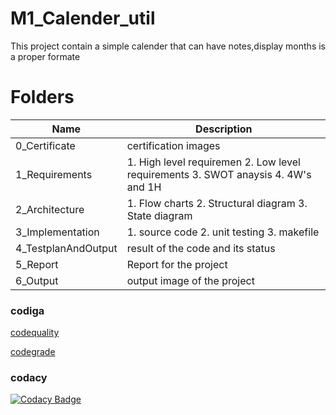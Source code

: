 # M1_Calender_util
 This project contain a simple calender that can have notes,display months is a proper formate
# Folders
|Name|Description|
|---|---|
|0_Certificate|certification images|
|1_Requirements| 1. High level requiremen 2. Low level requirements 3. SWOT anaysis 4. 4W's and 1H |
|2_Architecture| 1. Flow charts  2. Structural diagram 3. State diagram|
|3_Implementation| 1. source code 2. unit testing 3. makefile  |
|4_TestplanAndOutput| result of the code and its status|
|5_Report|Report for the project|
|6_Output| output image of the project|
### codiga
   [codequality](https://api.codiga.io/project/31184/score/svg)
   
   [codegrade](https://api.codiga.io/project/31184/status/svg)
### codacy
[![Codacy Badge](https://app.codacy.com/project/badge/Grade/68148aa6008941b5ac95037d3da46c42)](https://www.codacy.com/gh/sneham10/M1_calender_util/dashboard?utm_source=github.com&amp;utm_medium=referral&amp;utm_content=sneham10/M1_calender_util&amp;utm_campaign=Badge_Grade)

